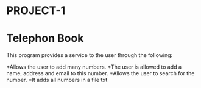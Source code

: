 # PROJECT-1

# Telephon Book

This program provides a service to the user through the following:

*Allows the user to add many numbers.
*The user is allowed to add a name, address and email to this number.
*Allows the user to search for the number.
*It adds all numbers in a file txt
